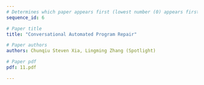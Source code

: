 ```yaml
---
# Determines which paper appears first (lowest number (0) appears first)
sequence_id: 6

# Paper title
title: "Conversational Automated Program Repair"

# Paper authors
authors: Chunqiu Steven Xia, Lingming Zhang (Spotlight)

# Paper pdf
pdf: 11.pdf

---
```

